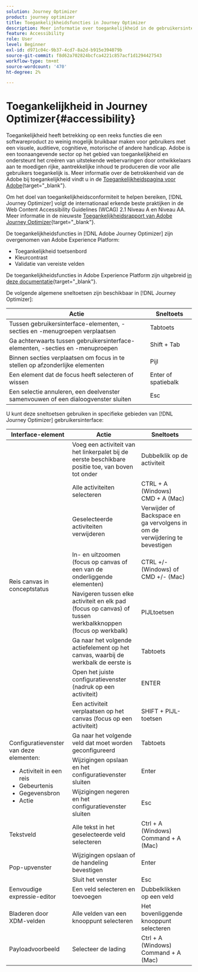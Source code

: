 ```yaml
---
solution: Journey Optimizer
product: journey optimizer
title: Toegankelijkheidsfuncties in Journey Optimizer
description: Meer informatie over toegankelijkheid in de gebruikersinterface van Journey Optimizer
feature: Accessibility
role: User
level: Beginner
exl-id: d971c04c-9b37-4cd7-8a2d-b915e394079b
source-git-commit: f8d62a702824bcfca4221c857acf1d1294427543
workflow-type: tm+mt
source-wordcount: '470'
ht-degree: 2%

---
```


# Toegankelijkheid in Journey Optimizer{#accessibility}

Toegankelijkheid heeft betrekking op een reeks functies die een softwareproduct zo weinig mogelijk bruikbaar maken voor gebruikers met een visuele, auditieve, cognitieve, motorische of andere handicap. Adobe is een toonaangevende sector op het gebied van toegankelijkheid en ondersteunt het creëren van uitstekende webervaringen door ontwikkelaars aan te moedigen rijke, aantrekkelijke inhoud te produceren die voor alle gebruikers toegankelijk is. Meer informatie over de betrokkenheid van de Adobe bij toegankelijkheid vindt u in de [Toegankelijkheidspagina voor Adobe](https://www.adobe.com/accessibility.html){target="_blank"}.

Om het doel van toegankelijkheidsconformiteit te helpen bereiken, [!DNL Journey Optimizer] volgt de internationaal erkende beste praktijken in de Web Content Accessibility Guidelines (WCAG) 2.1 Niveau A en Niveau AA. Meer informatie in de nieuwste [Toegankelijkheidsrapport van Adobe Journey Optimizer](https://www.adobe.com/accessibility/compliance/adobe-journey-optimizer-2022.html){target="_blank"}.


De toegankelijkheidsfuncties in [!DNL Adobe Journey Optimizer] zijn overgenomen van Adobe Experience Platform:

* Toegankelijkheid toetsenbord
* Kleurcontrast
* Validatie van vereiste velden

De toegankelijkheidsfuncties in Adobe Experience Platform zijn uitgebreid [in deze documentatie](https://experienceleague.adobe.com/docs/experience-platform/accessibility/features.html?lang=nl-NL){target="_blank"}.

De volgende algemene sneltoetsen zijn beschikbaar in [!DNL Journey Optimizer]:

| Actie | Sneltoets |
| --- | --- |
| Tussen gebruikersinterface-elementen, -secties en -menugroepen verplaatsen | Tabtoets |
| Ga achterwaarts tussen gebruikersinterface-elementen, -secties en -menuproepen | Shift + Tab |
| Binnen secties verplaatsen om focus in te stellen op afzonderlijke elementen | Pijl |
| Een element dat de focus heeft selecteren of wissen | Enter of spatiebalk |
| Een selectie annuleren, een deelvenster samenvouwen of een dialoogvenster sluiten | Esc |

U kunt deze sneltoetsen gebruiken in specifieke gebieden van [!DNL Journey Optimizer] gebruikersinterface:

<table>
  <thead>
    <tr>
      <th>Interface-element</th>
      <th>Actie</th>
      <th>Sneltoets</th>
    </tr>
  </thead>
  <tr>
    <td rowspan="8">Reis canvas in conceptstatus</td>
    <td>Voeg een activiteit van het linkerpalet bij de eerste beschikbare positie toe, van boven tot onder</td>
    <td>Dubbelklik op de activiteit</td>
  </tr>
  <tr>
    <td>Alle activiteiten selecteren</td>
    <td>CTRL + A (Windows)<br/>CMD + A (Mac)</td>
  </tr>
  <tr>
    <td>Geselecteerde activiteiten verwijderen</td>
    <td>Verwijder of Backspace en ga vervolgens in om de verwijdering te bevestigen</td>
  </tr>
  <tr>
    <td>In- en uitzoomen (focus op canvas of een van de onderliggende elementen)</td>
    <td>CTRL +/- (Windows) of CMD +/- (Mac)</td>
  </tr>  
  <tr>
    <td>Navigeren tussen elke activiteit en elk pad (focus op canvas) of tussen werkbalkknoppen (focus op werkbalk)</td>
    <td>PIJLtoetsen</td>
  </tr>   
  <tr>
    <td>Ga naar het volgende actiefelement op het canvas, waarbij de werkbalk de eerste is</td>
    <td>Tabtoets</td>
  </tr>  
  <tr>
    <td>Open het juiste configuratievenster (nadruk op een activiteit)</td>
    <td>ENTER</td>
  </tr>   
  <tr>
    <td>Een activiteit verplaatsen op het canvas (focus op een activiteit)</td>
    <td>SHIFT + PIJL-toetsen</td>
  </tr>  
  <tr>
  <td rowspan="3">
  Configuratievenster van deze elementen:
<ul>
  <li>Activiteit in een reis</li>
  <li>Gebeurtenis</li>
  <li>Gegevensbron</li>
  <li>Actie</li>
</ul>
  </td>
    <td>Ga naar het volgende veld dat moet worden geconfigureerd</td>
    <td>Tabtoets</td>
  </tr>
  <tr>
    <td>Wijzigingen opslaan en het configuratievenster sluiten</td>
    <td>Enter</td>
  </tr>
  <tr>
    <td>Wijzigingen negeren en het configuratievenster sluiten</td>
    <td>Esc</td>
  </tr>
<!-- //Ajouter ce raccourci quand il marchera (actuellement, le raccourci Ctrl/Cmd+F du navigateur a priorité sur celui de AJO).//
  <tr>
    <td>Page with a search bar</td>
    <td>Select the search bar</td>
    <td>Ctrl/Command + F</td>
  </tr>
-->
  <tr>
    <td>Tekstveld</td>
    <td>Alle tekst in het geselecteerde veld selecteren</td>
    <td>Ctrl + A (Windows)<br/>Command + A (Mac)</td>
  </tr>
  <tr>
    <td rowspan="2">Pop-upvenster</td>
    <td>Wijzigingen opslaan of de handeling bevestigen</td>
    <td>Enter</td>
  </tr>
  <tr>
    <td>Sluit het venster</td>
    <td>Esc</td>
  </tr>
  <tr>
    <td>Eenvoudige expressie-editor</td>
    <td>Een veld selecteren en toevoegen</td>
    <td>Dubbelklikken op een veld</td>
  </tr>
  <tr>
    <td>Bladeren door XDM-velden</td>
    <td>Alle velden van een knooppunt selecteren</td>
    <td>Het bovenliggende knooppunt selecteren</td>
  </tr>
  <tr>
    <td>Payloadvoorbeeld</td>
    <td>Selecteer de lading</td>
    <td>Ctrl + A (Windows)<br/>Command + A (Mac)</td>
  </tr>
</table>
